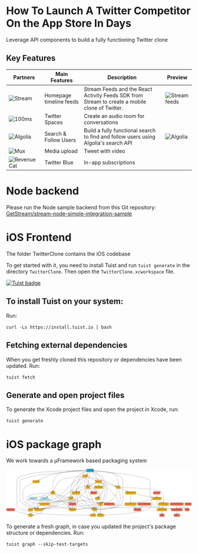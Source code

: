 # How To Launch A Twitter Competitor On the App Store In Days
Leverage API components to build a fully functioning Twitter clone

## Key Features
| Partners | Main Features | Description | Preview |
|---------------|---------------|-------------|---------|
| ![Stream](https://github.com/GetStream/stream-twitter-byo-ios/blob/main/Preview/stream.svg) | Homepage timeline feeds     | Stream Feeds and the React Activity Feeds SDK from Stream to create a mobile clone of Twitter.    | ![Stream feeds](https://github.com/GetStream/stream-twitter-byo-ios/blob/main/Preview/01_signInTimeLine.gif) |
| ![100ms](https://github.com/GetStream/stream-twitter-byo-ios/blob/main/Preview/100ms.svg) |   Twitter Spaces   | Create an audio room for conversations     | ![]() |
| ![Algolia](https://github.com/GetStream/stream-twitter-byo-ios/blob/main/Preview/algolia.svg) | Search & Follow Users     | Build a fully functional search to find and follow users using Algolia's search API     | ![Algolia](https://github.com/GetStream/stream-twitter-byo-ios/blob/main/Preview/03_search.gif) |
| ![Mux](https://github.com/GetStream/stream-twitter-byo-ios/blob/main/Preview/mux.svg) | Media upload     | Tweet with video     | ![]() |
| ![RevenueCat](https://github.com/GetStream/stream-twitter-byo-ios/blob/main/Preview/revenueCat.svg) | Twitter Blue     | In-app subscriptions     | ![]() |


# Node backend
Please run the Node sample backend from this Git repository: [GetStream/stream-node-simple-integration-sample](https://github.com/getstream/stream-node-simple-integration-sample/)

# iOS Frontend

The folder TwitterClone contains the iOS codebase

To get started with it, you need to install Tuist and run `tuist generate` in the directory `TwitterClone`. Then open the `TwitterClone.xcworkspace` file.

[![Tuist badge](https://img.shields.io/badge/Powered%20by-Tuist-blue)](https://tuist.io)


## To install Tuist on your system:

Run:
```shell
curl -Ls https://install.tuist.io | bash
```

## Fetching external dependencies

When you get freshly cloned this repository or dependencies have been updated. Run:

```shell
tuist fetch
```

## Generate and open project files
To generate the Xcode project files and open the project in Xcode, run:
```shell
tuist generate
```

# iOS package graph
We work towards a µFramework based packaging system

![](TwitterClone/graph.png)

To generate a fresh graph, in case you updated the project's package structure or dependencies. Run:

```shell
tuist graph --skip-test-targets
```

